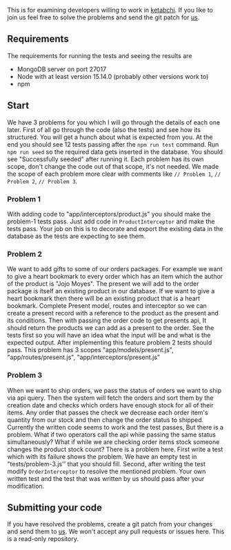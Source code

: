 This is for examining developers willing to work in [ketabchi](https://ketabchi.com/). If you like to join us feel free to solve the problems and send the git patch for [us](mailto:zoli@ketabchi.com).
## Requirements
The requirements for running the tests and seeing the results are
- MongoDB server on port 27017
- Node with at least version 15.14.0 (probably other versions work to)
- npm
## Start
We have 3 problems for you which I will go through the details of each one later. First of all go through the code (also the tests) and see how its structured. You will get a hunch about what is expected from you.
At the end you should see 12 tests passing after the `npm run test` command.
Run `npm run seed` so the required data gets inserted in the database. You should see "Successfully seeded" after running it.
Each problem has its own scope, don't change the code out of that scope, it's not needed. We made the scope of each problem more clear with comments like `// Problem 1`, `// Problem 2`, `// Problem 3`.
### Problem 1
With adding code to "app/interceptors/product.js" you should make the problem-1 tests pass. Just add code in `ProductInterceptor` and make the tests pass. Your job on this is to decorate and export the existing data in the database as the tests are expecting to see them.
### Problem 2
We want to add gifts to some of our orders packages. For example we want to give a heart bookmark to every order which has an item which the author of the product is "Jojo Moyes". The present we will add to the order package is itself an existing product in our database. If we want to give a heart bookmark then there will be an existing product that is a heart bookmark.
Complete Present model, routes and interceptor so we can create a present record with a reference to the product as the present and its conditions. Then with passing the order code to get presents api, It should return the products we can add as a present to the order.
See the tests first so you will have an idea what the input will be and what is the expected output. After implementing this feature problem 2 tests should pass.
This problem has 3 scopes "app/models/present.js", "app/routes/present.js", "app/interceptors/present.js"
### Problem 3
When we want to ship orders, we pass the status of orders we want to ship via api query. Then the system will fetch the orders and sort them by the creation date and checks which orders have enough stock for all of their items. Any order that passes the check we decrease each order item's quantity from our stock and then change the order status to shipped.
Currently the written code seems to work and the test passes, But there is a problem.
What if two operators call the api while passing the same status simultaneously? What if while we are checking order items stock someone changes the product stock count? There is a problem here.
First write a test which with its failure shows the problem. We have an empty test in "tests/problem-3.js'' that you should fill. Second, after writing the test modify `OrderInterceptor` to resolve the mentioned problem. Your own written test and the test that was written by us should pass after your modification.
## Submitting your code
If you have resolved the problems, create a git patch from your changes and send them to [us](mailto:zoli@ketabchi.com). We won't accept any pull requests or issues here. This is a read-only repository.
